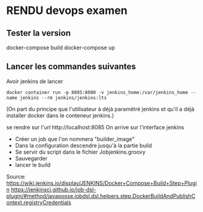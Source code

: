 # RENDU devops examen

## Tester la version
docker-compose build
docker-compose up

## Lancer les commandes suivantes
Avoir jenkins de lancer
```
docker container run -p 8085:8080 -v jenkins_home:/var/jenkins_home --name jenkins --rm jenkins/jenkins:lts
```
(On part du principe que l'utilisateur  à déjà paramétré jenkins et qu'il a déjà installer docker dans le conteneur jenkins.)

se rendre sur l'url
http://localhost:8085
On arrive sur l'interface jenkins

- Créer un job que l'on nommera "builder_image"
- Dans la configuration descendre jusqu'à la partie build
- Se servir du script dans le fichier Jobjenkins.groovy
- Sauvegarder
- lancer le build



Source:
https://wiki.jenkins.io/display/JENKINS/Docker+Compose+Build+Step+Plugin
https://jenkinsci.github.io/job-dsl-plugin/#method/javaposse.jobdsl.dsl.helpers.step.DockerBuildAndPublishContext.registryCredentials
